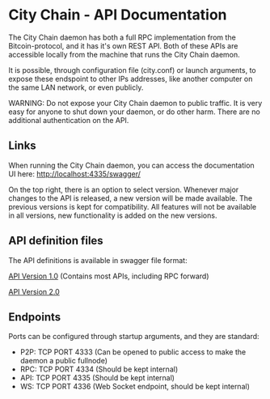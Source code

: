 # City Chain - API Documentation #

The City Chain daemon has both a full RPC implementation from the Bitcoin-protocol, and it has it's own REST API. Both of these APIs are accessible locally from the machine that runs the City Chain daemon.

It is possible, through configuration file (city.conf) or launch arguments, to expose these endspoint to other IPs addresses, like another computer on the same LAN network, or even publicly.

WARNING: Do not expose your City Chain daemon to public traffic. It is very easy for anyone to shut down your daemon, or do other harm. There are no additional authentication on the API.

## Links

When running the City Chain daemon, you can access the documentation UI here: [http://localhost:4335/swagger/](http://localhost:4335/swagger/)

On the top right, there is an option to select version. Whenever major changes to the API is released, a new version will be made available. The previous versions is kept for compatibility. All features will not be available in all versions, new functionality is added on the new versions.

## API definition files

The API definitions is available in swagger file format:

[API Version 1.0](API-v1.json) (Contains most APIs, including RPC forward)

[API Version 2.0](API-v2.json)

## Endpoints

Ports can be configured through startup arguments, and they are standard:

- P2P: TCP PORT 4333 (Can be opened to public access to make the daemon a public fullnode)
- RPC: TCP PORT 4334 (Should be kept internal)
- API: TCP PORT 4335 (Should be kept internal)
- WS: TCP PORT 4336 (Web Socket endpoint, should be kept internal)

